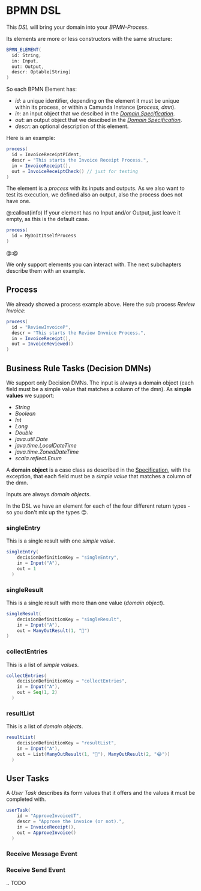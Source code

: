 # BPMN DSL

This _DSL_ will bring your domain into your _BPMN-Process_.

Its elements are more or less constructors with the same structure:

```scala
BPMN_ELEMENT(
  id: String,
  in: Input,
  out: Output,
  descr: Optable[String]
)
```

So each BPMN Element has:

- _id_: a unique identifier, depending on the element it must be unique within its process, or within a Camunda Instance (_process, dmn_).
- _in_: an input object that we descibed in the [_Domain Specification_](specification.md).
- _out_: an output object that we descibed in the [_Domain Specification_](specification.md).
- _descr_: an optional description of this element.

Here is an example:
```scala
process(
  id = InvoiceReceiptPIdent,
  descr = "This starts the Invoice Receipt Process.",
  in = InvoiceReceipt(),
  out = InvoiceReceiptCheck() // just for testing
)
```

The element is a _process_ with its inputs and outputs. As we also want to test its execution, 
we defined also an output, also the process does not have one.

@:callout(info)
If your element has no Input and/or Output, just leave it empty, as this is the default case.

```scala
process(
  id = MyDoItItselfProcess
)
```
@:@

We only support elements you can interact with. The next subchapters describe them with an example.

## Process

We already showed a process example above. Here the sub process _Review Invoice_:

```scala
process(
  id = "ReviewInvoiceP",
  descr = "This starts the Review Invoice Process.",
  in = InvoiceReceipt(),
  out = InvoiceReviewed()
)
```

## Business Rule Tasks (Decision DMNs)

We support only Decision DMNs.
The input is always a domain object (each field must be a simple value that matches a column of the dmn).
As **simple values** we support:

- _String_
- _Boolean_
- _Int_
- _Long_
- _Double_
- _java.util.Date_
- _java.time.LocalDateTime_
- _java.time.ZonedDateTime_
- _scala.reflect.Enum_

A **domain object** is a case class as described in the [Specification](specification.md), 
with the exception, that each field must be a _simple value_ that matches a column of the dmn.

Inputs are always _domain objects_.

In the DSL we have an element for each of the four different return types - so you don't mix up the types 😊.

### singleEntry

This is a single result with one _simple value_. 

```scala
singleEntry(
    decisionDefinitionKey = "singleEntry",
    in = Input("A"),
    out = 1
  )
```

### singleResult

This is a single result with more than one value (_domain object_).

```scala
singleResult(
    decisionDefinitionKey = "singleResult",
    in = Input("A"),
    out = ManyOutResult(1, "🤩")
)
```

### collectEntries

This is a list of _simple values_.

```scala
collectEntries(
    decisionDefinitionKey = "collectEntries",
    in = Input("A"),
    out = Seq(1, 2)
  )
```

### resultList

This is a list of _domain objects_.

```scala
resultList(
    decisionDefinitionKey = "resultList",
    in = Input("A"),
    out = List(ManyOutResult(1, "🤩"), ManyOutResult(2, "😂"))
  )
```

## User Tasks

A _User Task_ describes its form values that it offers and the values it must be completed with.

```scala
userTask(
    id = "ApproveInvoiceUT",
    descr = "Approve the invoice (or not).",
    in = InvoiceReceipt(),
    out = ApproveInvoice()
  )
```

### Receive Message Event
### Receive Send Event
.. TODO